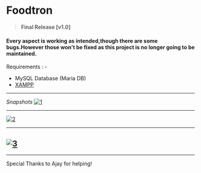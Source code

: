 #  Foodtron
> **Final Release [v1.0]**
 
####  Every aspect is working as intended,though there are some bugs.However those won't be fixed as this project is no longer going to be maintained.

Requirements : -
- MySQL Database (Maria DB)
- [XAMPP](https://www.apachefriends.org/download.html "XAMPP")
------------
*Snapshots*
[![1](https://i.ibb.co/6wfmcMj/1.jpg "1")](https://i.ibb.co/6wfmcMj/1.jpg "1")

------------


[![2](https://i.ibb.co/hKWznrM/2.jpg "2")](https://i.ibb.co/hKWznrM/2.jpg "2")

------------


[![3](https://i.ibb.co/HNjXKP9/3.jpg "3")](https://i.ibb.co/HNjXKP9/3.jpg "3")
------------



------------




Special Thanks to Ajay for helping!

